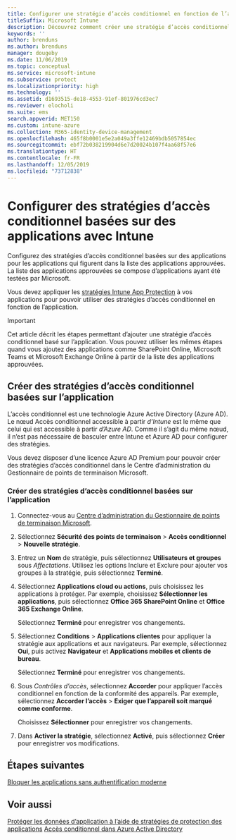 ```yaml
---
title: Configurer une stratégie d’accès conditionnel en fonction de l’application avec Intune
titleSuffix: Microsoft Intune
description: Découvrez comment créer une stratégie d’accès conditionnel basée sur l’application avec Intune.
keywords: ''
author: brenduns
ms.author: brenduns
manager: dougeby
ms.date: 11/06/2019
ms.topic: conceptual
ms.service: microsoft-intune
ms.subservice: protect
ms.localizationpriority: high
ms.technology: ''
ms.assetid: d1693515-de18-4553-91ef-801976cd3ec7
ms.reviewer: elocholi
ms.suite: ems
search.appverid: MET150
ms.custom: intune-azure
ms.collection: M365-identity-device-management
ms.openlocfilehash: 465f8b0001e5e2a049a3ffe12469bdb5057854ec
ms.sourcegitcommit: ebf72b038219904d6e7d20024b107f4aa68f57e6
ms.translationtype: HT
ms.contentlocale: fr-FR
ms.lasthandoff: 12/05/2019
ms.locfileid: "73712838"
---
```

# <a name="set-up-app-based-conditional-access-policies-with-intune"></a>Configurer des stratégies d’accès conditionnel basées sur des applications avec Intune

Configurez des stratégies d’accès conditionnel basées sur des applications pour les applications qui figurent dans la liste des applications approuvées. La liste des applications approuvées se compose d’applications ayant été testées par Microsoft.

Vous devez appliquer les [stratégies Intune App Protection](../apps/app-protection-policies.md) à vos applications pour pouvoir utiliser des stratégies d’accès conditionnel en fonction de l’application.

> [!IMPORTANT]
> Cet article décrit les étapes permettant d’ajouter une stratégie d’accès conditionnel basé sur l’application. Vous pouvez utiliser les mêmes étapes quand vous ajoutez des applications comme SharePoint Online, Microsoft Teams et Microsoft Exchange Online à partir de la liste des applications approuvées.

## <a name="create-app-based-conditional-access-policies"></a>Créer des stratégies d’accès conditionnel basées sur l’application

L’accès conditionnel est une technologie Azure Active Directory (Azure AD). Le nœud Accès conditionnel accessible à partir *d’Intune* est le même que celui qui est accessible à partir *d’Azure AD*. Comme il s’agit du même nœud, il n’est pas nécessaire de basculer entre Intune et Azure AD pour configurer des stratégies.

Vous devez disposer d’une licence Azure AD Premium pour pouvoir créer des stratégies d’accès conditionnel dans le Centre d’administration du Gestionnaire de points de terminaison Microsoft.

### <a name="to-create-an-app-based-conditional-access-policy"></a>Créer des stratégies d’accès conditionnel basées sur l’application

1. Connectez-vous au [Centre d’administration du Gestionnaire de points de terminaison Microsoft](https://go.microsoft.com/fwlink/?linkid=2109431).

2. Sélectionnez **Sécurité des points de terminaison** > **Accès conditionnel** > **Nouvelle stratégie**.

3. Entrez un **Nom** de stratégie, puis sélectionnez **Utilisateurs et groupes** sous *Affectations*. Utilisez les options Inclure et Exclure pour ajouter vos groupes à la stratégie, puis sélectionnez **Terminé**.

4. Sélectionnez **Applications cloud ou actions**, puis choisissez les applications à protéger. Par exemple, choisissez **Sélectionner les applications**, puis sélectionnez **Office 365 SharePoint Online** et **Office 365 Exchange Online**.

   Sélectionnez **Terminé** pour enregistrer vos changements.

5. Sélectionnez **Conditions** > **Applications clientes** pour appliquer la stratégie aux applications et aux navigateurs. Par exemple, sélectionnez **Oui**, puis activez **Navigateur** et **Applications mobiles et clients de bureau**.

   Sélectionnez **Terminé** pour enregistrer vos changements.

6. Sous *Contrôles d’accès*, sélectionnez **Accorder** pour appliquer l’accès conditionnel en fonction de la conformité des appareils. Par exemple, sélectionnez **Accorder l’accès** > **Exiger que l’appareil soit marqué comme conforme**.

   Choisissez **Sélectionner** pour enregistrer vos changements.

7. Dans **Activer la stratégie**, sélectionnez **Activé**, puis sélectionnez **Créer** pour enregistrer vos modifications.





## <a name="next-steps"></a>Étapes suivantes
[Bloquer les applications sans authentification moderne](app-modern-authentication-block.md)

## <a name="see-also"></a>Voir aussi

[Protéger les données d’application à l’aide de stratégies de protection des applications](../apps/app-protection-policies.md)
[Accès conditionnel dans Azure Active Directory](https://docs.microsoft.com/azure/active-directory/active-directory-conditional-access)
